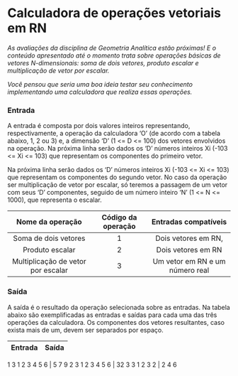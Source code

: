 # Calculadora de operações vetoriais em RN

_As avaliações da disciplina de Geometria Analítica estão próximas! E o conteúdo apresentado até o momento trata sobre operações básicas de vetores N-dimensionais: soma de dois vetores, produto escalar e multiplicação de vetor por escalar._

_Você pensou que seria uma boa ideia testar seu conhecimento implementando uma calculadora que realiza essas operações._

### Entrada

A entrada é composta por dois valores inteiros representando, respectivamente, a operação da calculadora ‘O’ (de acordo com a tabela abaixo, 1, 2 ou 3) e, a dimensão ‘D’ (1 <= D <= 100) dos vetores envolvidos na operação. Na próxima linha serão dados os ‘D’ números inteiros Xi (-103 <= Xi <= 103) que representam os componentes do primeiro vetor.

Na próxima linha serão dados os ‘D’ números inteiros Xi (-103 <= Xi <= 103) que representam os componentes do segundo vetor. No caso da operação ser multiplicação de vetor por escalar, só teremos a passagem de um vetor com seus ‘D’ componentes, seguido de um número inteiro ‘N’ (1 <= N <= 1000), que representa o escalar.

Nome da operação | Código da operação |  Entradas compatíveis
:-----: | :-----: | :-----:
Soma de dois vetores | 1 | Dois vetores em RN,
Produto escalar | 2 | Dois vetores em RN
Multiplicação de vetor por escalar | 3 | Um vetor em RN e um número real

### Saída

A saída é o resultado da operação selecionada sobre as entradas. Na tabela abaixo são exemplificadas as entradas e saídas para cada uma das três operações da calculadora. Os componentes dos vetores resultantes, caso exista mais de um, devem ser separados por espaço.

Entrada | Saída 
:-----: | :-----: 
1 3
1 2 3
4 5 6 | 5 7 9
2 3
1 2 3
4 5 6 | 32
3 3
1 2 3
2 | 2 4 6

